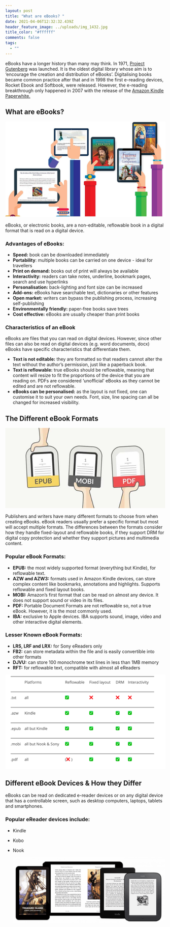 ```yaml
---
layout: post
title: "What are eBooks? "
date: 2021-04-06T12:32:32.439Z
header_feature_image: ../uploads/img_1432.jpg
title_color: "#ffffff"
comments: false
tags:
  - ""
---
```

eBooks have a longer history than many may think. In 1971, [Project Gutenberg](https://www.gutenberg.org/) was launched. It is the oldest digital library whose aim is to ‘encourage the creation and distribution of eBooks’. Digitalising books became common practice after that and in 1998 the first e-reading devices, Rocket Ebook and Softbook, were released. However, the e-reading breakthrough only happened in 2007 with the release of the [Amazon Kindle Paperwhite. ](https://en.wikipedia.org/wiki/Amazon_Kindle)

## What are eBooks?

![eBooks ](../uploads/ebooks-graphic.jpg "eBooks")

eBooks, or electronic books, are a non-editable, reflowable book in a digital format that is read on a digital device. 

### Advantages of eBooks:

* **Speed:** book can be downloaded immediately
* **Portability**: multiple books can be carried on one device - ideal for travellers
* **Print on demand:** books out of print will always be available 
* **Interactivity:** readers can take notes, underline, bookmark pages, search and use hyperlinks
* **Personalisation:** back-lighting and font size can be increased
* **Add-ons:** eBooks have searchable text, dictionaries or other features 
* **Open market:** writers can bypass the publishing process, increasing self-publishing 
* **Environmentally friendly:** paper-free books save trees
* **Cost effective:** eBooks are usually cheaper than print books 

### Characteristics of an eBook

eBooks are files that you can read on digital devices. However, since other files can also be read on digital devices (e.g. word documents, docx) eBooks have specific characteristics that differentiate them.  

* **Text is not editable:** they are formatted so that readers cannot alter the text without the author’s permission, just like a paperback book. 
* **Text is reflowable:** true eBooks should be reflowable, meaning that content will resize to fit the proportions of the device that you are reading on. PDFs are considered ‘unofficial’ eBooks as they cannot be edited and are not reflowable. 
* **eBooks can be personalised:** as the layout is not fixed, one can customise it to suit your own needs. Font, size, line spacing can all be changed for increased visibility. 

## The Different eBook Formats

![Different eBook Formats ](../uploads/epub-v-pdf-600x300.jpg "Different eBook Formats ")

Publishers and writers have many different formats to choose from when creating eBooks. eBook readers usually prefer a specific format but most will accept multiple formats. The differences between the formats consider how they handle fixed-layout and reflowable books, if they support DRM for digital copy protection and whether they support pictures and multimedia content. 

### Popular eBook Formats:

* **EPUB:** the most widely supported format (everything but Kindle), for reflowable text.
* **AZW and AZW3:** formats used in Amazon Kindle devices, can store complex content like bookmarks, annotations and highlights. Supports reflowable and fixed layout books.
* **MOBI:** Amazon’s first format that can be read on almost any device. It does not support sound or video in its files. 
* **PDF:** Portable Document Formats are not reflowable so, not a true eBook. However, it is the most commonly used. 
* **IBA:** exclusive to Apple devices. IBA supports sound, image, video and other interactive digital elements. 

### Lesser Known eBook Formats:

* **LRS, LRF and LRX:** for Sony eReaders only 
* **FB2:** can store metadata within the file and is easily convertible into other formats 
* **DJVU:** can store 100 monochrome text lines in less than 1MB memory 
* **RFT:** for reflowable text, compatible with almost all eReaders 

![eReader Devices and Their Formats ](../uploads/popular-ebook-formats-2.png "eReader Devices and Their Formats ")

## Different eBook Devices & How they Differ

eBooks can be read on dedicated e-reader devices or on any digital device that has a controllable screen, such as desktop computers, laptops, tablets and smartphones. 

### Popular eReader devices include:

* Kindle 
* Kobo
* Nook

  ![eReader Devices ](../uploads/standard-ebooks-e1498021022352.png "eReader Devices ")